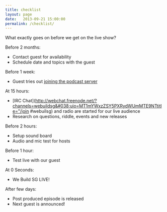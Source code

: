 ```yaml
---
title: checklist
layout: page
date:   2013-09-21 15:00:00
permalink: /checklist/
---
```


What exactly goes on before we get on the live show?

Before 2 months:

- Contact guest for availability
- Schedule date and topics with the guest

Before 1 week:

- Guest tries out [joining the podcast server](/guest-notes)

At 15 hours:

- [IRC Chat](http://webchat.freenode.net/?channels=webuildsg&#038;uio=MT1mYWxzZSY5PXRydWUmMTE9NTtitle="/join #webuilsg) and radio are started for our live audience
- Research on questions, riddle, events and new releases

Before 2 hours:

- Setup sound board
- Audio and mic test for hosts

Before 1 hour:

- Test live with our guest

At 0 Seconds:

- We Build SG LIVE!

After few days:

- Post produced episode is released
- Next guest is announced!
